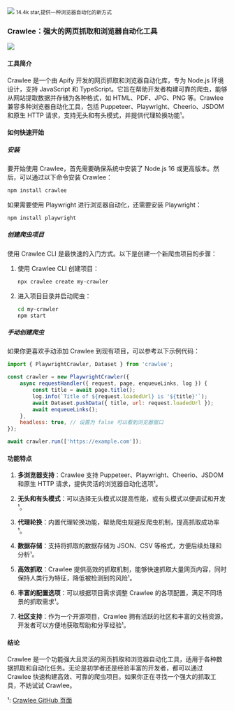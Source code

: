 <img src="/assets/image/240823-crawlee.png">
<small>14.4k star,提供一种浏览器自动化的新方式</small>

### Crawlee：强大的网页抓取和浏览器自动化工具

![](/assets/image/240823-crawlee.png)

#### 工具简介

Crawlee 是一个由 Apify 开发的网页抓取和浏览器自动化库，专为 Node.js 环境设计，支持 JavaScript 和 TypeScript。它旨在帮助开发者构建可靠的爬虫，能够从网站提取数据并存储为各种格式，如 HTML、PDF、JPG、PNG 等。Crawlee 兼容多种浏览器自动化工具，包括 Puppeteer、Playwright、Cheerio、JSDOM 和原生 HTTP 请求，支持无头和有头模式，并提供代理轮换功能¹。

#### 如何快速开始

##### 安装

要开始使用 Crawlee，首先需要确保系统中安装了 Node.js 16 或更高版本。然后，可以通过以下命令安装 Crawlee：

```bash
npm install crawlee
```

如果需要使用 Playwright 进行浏览器自动化，还需要安装 Playwright：

```bash
npm install playwright
```

##### 创建爬虫项目

使用 Crawlee CLI 是最快速的入门方式。以下是创建一个新爬虫项目的步骤：

1. 使用 Crawlee CLI 创建项目：

    ```bash
    npx crawlee create my-crawler
    ```

2. 进入项目目录并启动爬虫：

    ```bash
    cd my-crawler
    npm start
    ```

##### 手动创建爬虫

如果你更喜欢手动添加 Crawlee 到现有项目，可以参考以下示例代码：

```javascript
import { PlaywrightCrawler, Dataset } from 'crawlee';

const crawler = new PlaywrightCrawler({
    async requestHandler({ request, page, enqueueLinks, log }) {
        const title = await page.title();
        log.info(`Title of ${request.loadedUrl} is '${title}'`);
        await Dataset.pushData({ title, url: request.loadedUrl });
        await enqueueLinks();
    },
    headless: true, // 设置为 false 可以看到浏览器窗口
});

await crawler.run(['https://example.com']);
```

#### 功能特点

1. **多浏览器支持**：Crawlee 支持 Puppeteer、Playwright、Cheerio、JSDOM 和原生 HTTP 请求，提供灵活的浏览器自动化选项¹。

2. **无头和有头模式**：可以选择无头模式以提高性能，或有头模式以便调试和开发¹。

3. **代理轮换**：内置代理轮换功能，帮助爬虫规避反爬虫机制，提高抓取成功率¹。

4. **数据存储**：支持将抓取的数据存储为 JSON、CSV 等格式，方便后续处理和分析¹。

5. **高效抓取**：Crawlee 提供高效的抓取机制，能够快速抓取大量网页内容，同时保持人类行为特征，降低被检测到的风险¹。

6. **丰富的配置选项**：可以根据项目需求调整 Crawlee 的各项配置，满足不同场景的抓取需求¹。

7. **社区支持**：作为一个开源项目，Crawlee 拥有活跃的社区和丰富的文档资源，开发者可以方便地获取帮助和分享经验¹。

#### 结论

Crawlee 是一个功能强大且灵活的网页抓取和浏览器自动化工具，适用于各种数据抓取和自动化任务。无论是初学者还是经验丰富的开发者，都可以通过 Crawlee 快速构建高效、可靠的爬虫项目。如果你正在寻找一个强大的抓取工具，不妨试试 Crawlee。

¹: [Crawlee GitHub 页面](https://github.com/apify/crawlee)

